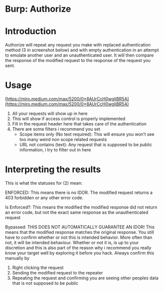 # Burp: Authorize

# Introduction

Authorize will repeat any request you make with replaced authentication method (3 in screenshot below) and with empty authentication in an attempt to emulate another user and an unauthenticated user. It will then compare the response of the modified request to the response of the request you sent.

# Usage

[https://miro.medium.com/max/5200/0*8AUrCcH0wgliBR5A](https://miro.medium.com/max/5200/0*8AUrCcH0wgliBR5A)

1. All your requests will show up in here
2. This will show if access control is properly implemented
3. Fill in the request header here that takes care of the authentication
4. There are some filters i recommend you set
    - Scope items only (No text required): This will ensure you won’t see too many weird non scope related requests
    - URL not contains (text): Any request that is supposed to be public information, i try to filter out in here

# Interpreting the results

This is what the statuses for (2) mean:

ENFORCED: This means there is no IDOR. The modified request returns a 403 forbidden or any other error code.

Is Enforced?: This means the modified the modified response did not return an error code, but not the exact same response as the unauthenticated request

Bypassed: THIS DOES NOT AUTOMATICALLY GUARANTEE AN IDOR! This means that the modified response matches the original response. You still have to confirm whether or not this is intended behavior. More often than not, it will be intended behaviour. Whether or not it is, is up to your discretion and this is also part of the reason why i recommend you really know your target well by exploring it before you hack. Always confirm this manually by

1. Right clicking the request
2. Sending the modified request to the repeater
3. Repeating the request and confirming you are seeing other peoples data that is not supposed to be public
